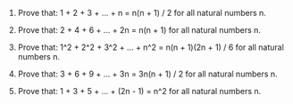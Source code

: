 1. Prove that:
   1 + 2 + 3 + ... + n = n(n + 1) / 2
   for all natural numbers n.

2. Prove that:
   2 + 4 + 6 + ... + 2n = n(n + 1)
   for all natural numbers n.

3. Prove that:
   1^2 + 2^2 + 3^2 + ... + n^2 = n(n + 1)(2n + 1) / 6
   for all natural numbers n.

4. Prove that:
   3 + 6 + 9 + ... + 3n = 3n(n + 1) / 2
   for all natural numbers n.

5. Prove that:
   1 + 3 + 5 + ... + (2n - 1) = n^2
   for all natural numbers n.
